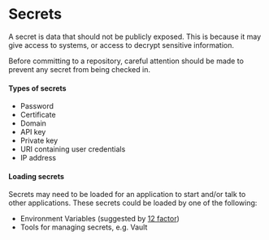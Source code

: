 # Secrets

A secret is data that should not be publicly exposed. This is because it may give access to systems, or access to decrypt sensitive information.  

Before committing to a repository, careful attention should be made to prevent any secret from being checked in. 

#### Types of secrets
* Password
* Certificate
* Domain
* API key
* Private key
* URI containing user credentials
* IP address

#### Loading secrets
Secrets may need to be loaded for an application to start and/or talk to other applications. These secrets could be loaded by one of the following:

* Environment Variables (suggested by [12 factor](https://12factor.net/config))
* Tools for managing secrets, e.g. Vault
